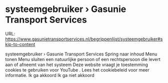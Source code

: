 # systeemgebruiker › Gasunie Transport Services

URL: https://www.gasunietransportservices.nl/begrippenlijst/systeemgebruiker#skip-to-content

systeemgebruiker › Gasunie Transport Services
Spring naar inhoud
Menu tonen
Menu sluiten
een natuurlijke persoon of een rechtspersoon die levert aan of afneemt van het
systeem
Deze website vraagt je toestemming cookies te gebruiken voor
YouTube
. Lees het
cookiebeleid
voor meer informatie.
Ik ga akkoord
Ik ga niet akkoord